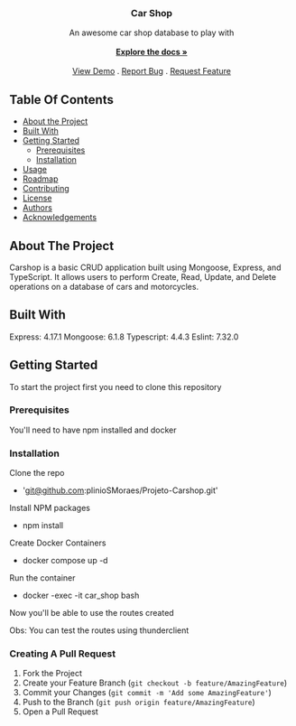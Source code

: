 <br/>
<p align="center">
  <h3 align="center">Car Shop</h3>

  <p align="center">
    An awesome car shop database to play with
    <br/>
    <br/>
    <a href="https://github.com/plinioSMoraes/Projeto-Carshop"><strong>Explore the docs »</strong></a>
    <br/>
    <br/>
    <a href="https://github.com/ShaanCoding/ReadME-Generator">View Demo</a>
    .
    <a href="https://github.com/ShaanCoding/ReadME-Generator/issues">Report Bug</a>
    .
    <a href="https://github.com/ShaanCoding/ReadME-Generator/issues">Request Feature</a>
  </p>
</p>

## Table Of Contents

* [About the Project](#about-the-project)
* [Built With](#built-with)
* [Getting Started](#getting-started)
  * [Prerequisites](#prerequisites)
  * [Installation](#installation)
* [Usage](#usage)
* [Roadmap](#roadmap)
* [Contributing](#contributing)
* [License](#license)
* [Authors](#authors)
* [Acknowledgements](#acknowledgements)

## About The Project

Carshop is a basic CRUD application built using Mongoose, Express, and TypeScript. It allows users to perform Create, Read, Update, and Delete operations on a database of cars and motorcycles.

## Built With

Express: 4.17.1
Mongoose: 6.1.8
Typescript: 4.4.3
Eslint: 7.32.0

## Getting Started

To start the project first you need to clone this repository

### Prerequisites

You'll need to have npm installed and docker

### Installation

Clone the repo
  - 'git@github.com:plinioSMoraes/Projeto-Carshop.git'

Install NPM packages
  - npm install

Create Docker Containers
  - docker compose up -d

Run the container
  - docker -exec -it car_shop bash

Now you'll be able to use the routes created

Obs: You can test the routes using thunderclient

### Creating A Pull Request

1. Fork the Project
2. Create your Feature Branch (`git checkout -b feature/AmazingFeature`)
3. Commit your Changes (`git commit -m 'Add some AmazingFeature'`)
4. Push to the Branch (`git push origin feature/AmazingFeature`)
5. Open a Pull Request

